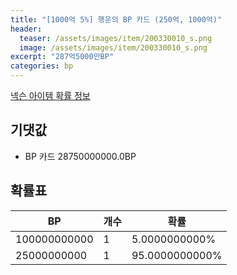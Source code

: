 ```yaml
---
title: "[1000억 5%] 행운의 BP 카드 (250억, 1000억)"
header:
  teaser: /assets/images/item/200330010_s.png
  image: /assets/images/item/200330010_s.png
excerpt: "287억5000만BP"
categories: bp
---
```

[넥슨 아이템 확률 정보](http://iteminfo.nexon.com/probability/fco?sn=7362)

## 기댓값
  - BP 카드 28750000000.0BP

## 확률표

|BP|개수|확률|
|---|---|---|
|100000000000|1|5.0000000000%|
|25000000000|1|95.0000000000%|
